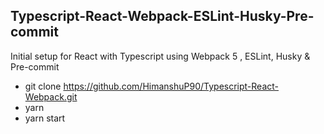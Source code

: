 ## Typescript-React-Webpack-ESLint-Husky-Pre-commit
Initial setup for React with Typescript using Webpack 5 , ESLint,  Husky &amp; Pre-commit

- git clone https://github.com/HimanshuP90/Typescript-React-Webpack.git
- yarn
- yarn start
